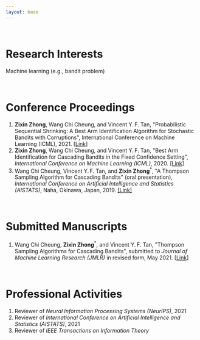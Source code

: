 ```yaml
---
layout: base
---
```


<br/>
 
# Research Interests
Machine learning (e.g., bandit problem)

<br/>

# Conference Proceedings
1. **Zixin Zhong**, Wang Chi Cheung, and Vincent Y.&thinsp;F. Tan, "Probabilistic Sequential Shrinking: A Best Arm Identification Algorithm for Stochastic Bandits with Corruptions", International Conference on Machine Learning (ICML), 2021. <a href="https://arxiv.org/abs/2010.07904">[Link]</a>
1. **Zixin Zhong**, Wang Chi Cheung, and Vincent Y.&thinsp;F. Tan, "Best Arm Identification for Cascading Bandits in the Fixed Confidence Setting", *International Conference on Machine Learning (ICML)*, 2020. <a href="http://proceedings.mlr.press/v119/zhong20a.html">[Link]</a>
1. Wang Chi Cheung, Vincent Y.&thinsp;F. Tan, and **Zixin Zhong**<sup>\*</sup>, "A Thompson Sampling Algorithm for Cascading Bandits" (oral presentation), *International Conference on Artificial Intelligence and Statistics (AISTATS)*, Naha, Okinawa, Japan, 2019. <a href="http://proceedings.mlr.press/v89/cheung19a.html">[Link]</a>

<br/>


# Submitted Manuscripts
1. Wang Chi Cheung, **Zixin Zhong**<sup>\*</sup>, and Vincent Y.&thinsp;F. Tan, "Thompson Sampling Algorithms for Cascading Bandits", submitted to *Journal of Machine Learning Research (JMLR)* in revised form, May 2021. <a href="https://arxiv.org/abs/1810.01187">[Link]</a>


<br/>

# Professional Activities
1. Reviewer of *Neural Information Processing Systems (NeurIPS)*, 2021
1. Reviewer of *International Conference on Artificial Intelligence and Statistics (AISTATS)*, 2021
1. Reviewer of *IEEE Transactions on Information Theory*



